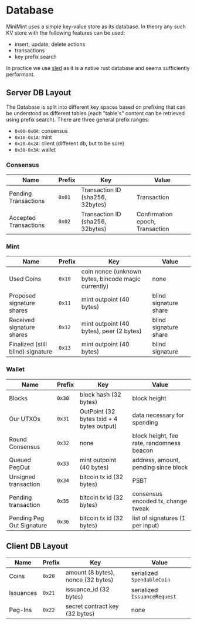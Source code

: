 # Database

MiniMint uses a simple key-value store as its database. In theory any such KV store with the following features can be used:

* insert, update, delete actions
* transactions
* key prefix search

In practice we use [sled](https://docs.rs/sled/) as it is a native rust database and seems sufficiently performant.

## Server DB Layout
The Database is split into different key spaces based on prefixing that can be understood as different tables (each "table's" content can be retrieved using prefix search). There are three general prefix ranges:

* `0x00-0x0A`: consensus
* `0x10-0x1A`: mint
* `0x20-0x2A`: client (different db, but to be sure)
* `0x30-0x3A`: wallet

### Consensus

| Name                  | Prefix | Key                              | Value                           |
|-----------------------|--------|----------------------------------|---------------------------------|
| Pending Transactions  | `0x01`   | Transaction ID (sha256, 32bytes) | Transaction                     |
| Accepted Transactions | `0x02`   | Transaction ID (sha256, 32bytes) | Confirmation epoch, Transaction |

### Mint

| Name                              | Prefix | Key                                                 | Value                 |
|-----------------------------------|--------|-----------------------------------------------------|-----------------------|
| Used Coins                        | `0x10`   | coin nonce (unknown bytes, bincode magic currently) | none                  |
| Proposed signature shares         | `0x11`   | mint outpoint (40 bytes)                            | blind signature share |
| Received signature shares         | `0x12`   | mint outpoint (40 bytes), peer (2 bytes)            | blind signature share |
| Finalized (still blind) signature | `0x13`   | mint outpoint (40 bytes)                            | blind signature       |

### Wallet

| Name                      | Prefix | Key                                       | Value                                     |
|---------------------------|--------|-------------------------------------------|-------------------------------------------|
| Blocks                    | `0x30`   | block hash (32 bytes)                     | block height                              |
| Our UTXOs                 | `0x31`   | OutPoint (32 bytes txid + 4 bytes output) | data necessary for spending               |
| Round Consensus           | `0x32`   | none                                      | block height, fee rate, randomness beacon |
| Queued PegOut             | `0x33`   | mint outpoint (40 bytes)                  | address, amount, pending since block      |
| Unsigned transaction      | `0x34`   | bitcoin tx id (32 bytes)                  | PSBT                                      |
| Pending transaction       | `0x35`   | bitcoin tx id (32 bytes)                  | consensus encoded tx, change tweak        |
| Pending Peg Out Signature | `0x36`   | bitcoin tx id (32 bytes)                  | list of signatures (1 per input)          |

## Client DB Layout

| Name      | Prefix | Key                                | Value                        |
|-----------|--------|------------------------------------|------------------------------|
| Coins     | `0x20`   | amount (8 bytes), nonce (32 bytes) | serialized `SpendableCoin`   |
| Issuances | `0x21`   | issuance_id (32 bytes)             | serialized `IssuanceRequest` |
| Peg-Ins   | `0x22`   | secret contract key (32 bytes)     | none                         |
